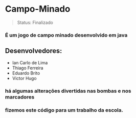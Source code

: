 <h1> Campo-Minado</h1>

> Status: Finalizado

<h3>É um jogo de campo minado desenvolvido em java</h3>

<h2>Desenvolvedores: </h2>

* Ian Carlo de Lima
* Thiago Ferreira
* Eduardo Brito
* Victor Hugo

<h3> há algumas alterações divertidas nas bombas e nos marcadores</h3>
<h3>fizemos este código para um trabalho da escola. </h3>
